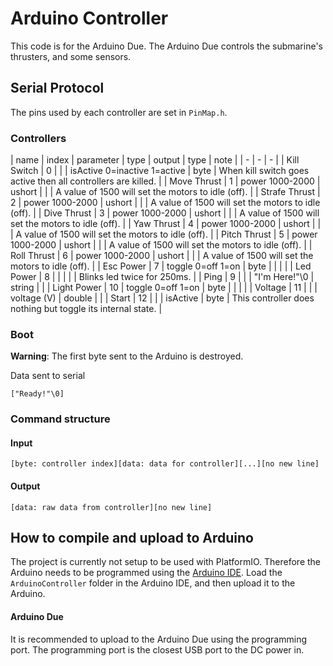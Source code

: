 # Arduino Controller

This code is for the Arduino Due.
The Arduino Due controls the submarine's thrusters, and some sensors.

## Serial Protocol

The pins used by each controller are set in `PinMap.h`.

### Controllers

| name | index | parameter | type | output | type | note |
| - | - | - |
| Kill Switch | 0 | | | isActive 0=inactive 1=active | byte | When kill switch goes active then all controllers are killed. |
| Move Thrust | 1 | power 1000-2000 | ushort | | | A value of 1500 will set the motors to idle (off). |
| Strafe Thrust | 2 | power 1000-2000 | ushort | | | A value of 1500 will set the motors to idle (off). |
| Dive Thrust | 3 | power 1000-2000 | ushort | | | A value of 1500 will set the motors to idle (off). |
| Yaw Thrust | 4 | power 1000-2000 | ushort | | | A value of 1500 will set the motors to idle (off). |
| Pitch Thrust | 5 | power 1000-2000 | ushort | | | A value of 1500 will set the motors to idle (off). |
| Roll Thrust | 6 | power 1000-2000 | ushort | | | A value of 1500 will set the motors to idle (off). |
| Esc Power | 7 | toggle 0=off 1=on | byte | | | |
| Led Power | 8 | | | | | Blinks led twice for 250ms. |
| Ping | 9 | | | "I'm Here!"\0 | string | |
| Light Power | 10 | toggle 0=off 1=on | byte | | | |
| Voltage | 11 | | | voltage (V) | double | |
| Start | 12 | | | isActive | byte | This controller does nothing but toggle its internal state. |

### Boot

**Warning**: The first byte sent to the Arduino is destroyed.

Data sent to serial

```
["Ready!"\0]
```

### Command structure

#### Input

```
[byte: controller index][data: data for controller][...][no new line]
```

#### Output

```
[data: raw data from controller][no new line]
```

## How to compile and upload to Arduino

The project is currently not setup to be used with PlatformIO.
Therefore the Arduino needs to be programmed using the [Arduino IDE](https://www.arduino.cc/en/Main/Software).
Load the `ArduinoController` folder in the Arduino IDE, and then upload it to the Arduino.

#### Arduino Due

It is recommended to upload to the Arduino Due using the programming port.
The programming port is the closest USB port to the DC power in.
